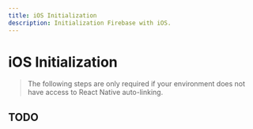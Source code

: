 ```yaml
---
title: iOS Initialization
description: Initialization Firebase with iOS.
---
```


# iOS Initialization

> The following steps are only required if your environment does not have access to React Native
> auto-linking.

## TODO

